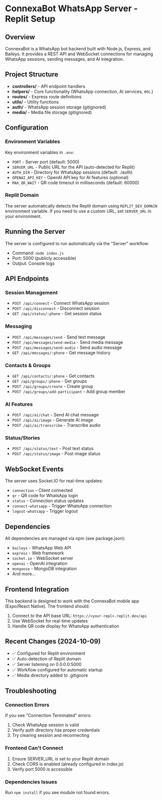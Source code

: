 # ConnexaBot WhatsApp Server - Replit Setup

## Overview
ConnexaBot is a WhatsApp bot backend built with Node.js, Express, and Baileys. It provides a REST API and WebSocket connections for managing WhatsApp sessions, sending messages, and AI integration.

## Project Structure
- **controllers/** - API endpoint handlers
- **helpers/** - Core functionality (WhatsApp connection, AI services, etc.)
- **routes/** - Express route definitions
- **utils/** - Utility functions
- **auth/** - WhatsApp session storage (gitignored)
- **media/** - Media file storage (gitignored)

## Configuration

### Environment Variables
Key environment variables in `.env`:
- `PORT` - Server port (default: 5000)
- `SERVER_URL` - Public URL for the API (auto-detected for Replit)
- `AUTH_DIR` - Directory for WhatsApp sessions (default: ./auth)
- `OPENAI_API_KEY` - OpenAI API key for AI features (optional)
- `MAX_QR_WAIT` - QR code timeout in milliseconds (default: 60000)

### Replit Domain
The server automatically detects the Replit domain using `REPLIT_DEV_DOMAIN` environment variable. If you need to use a custom URL, set `SERVER_URL` in your environment.

## Running the Server
The server is configured to run automatically via the "Server" workflow:
- Command: `node index.js`
- Port: 5000 (publicly accessible)
- Output: Console logs

## API Endpoints

### Session Management
- `POST /api/connect` - Connect WhatsApp session
- `POST /api/disconnect` - Disconnect session
- `GET /api/status/:phone` - Get session status

### Messaging
- `POST /api/messages/send` - Send text message
- `POST /api/messages/send-media` - Send media message
- `POST /api/messages/send-audio` - Send audio message
- `GET /api/messages/:phone` - Get message history

### Contacts & Groups
- `GET /api/contacts/:phone` - Get contacts
- `GET /api/groups/:phone` - Get groups
- `POST /api/groups/create` - Create group
- `POST /api/groups/add-participant` - Add group member

### AI Features
- `POST /api/ai/chat` - Send AI chat message
- `POST /api/ai/image` - Generate AI image
- `POST /api/ai/transcribe` - Transcribe audio

### Status/Stories
- `POST /api/status/text` - Post text status
- `POST /api/status/image` - Post image status

## WebSocket Events
The server uses Socket.IO for real-time updates:
- `connection` - Client connected
- `qr` - QR code for WhatsApp login
- `status` - Connection status updates
- `connect-whatsapp` - Trigger WhatsApp connection
- `logout-whatsapp` - Trigger logout

## Dependencies
All dependencies are managed via npm (see package.json):
- `baileys` - WhatsApp Web API
- `express` - Web framework
- `socket.io` - WebSocket server
- `openai` - OpenAI integration
- `mongoose` - MongoDB integration
- And more...

## Frontend Integration
This backend is designed to work with the ConnexaBot mobile app (Expo/React Native). The frontend should:
1. Connect to the API base URL: `https://<your-repl>.replit.dev/api`
2. Use WebSocket for real-time updates
3. Handle QR code display for WhatsApp authentication

## Recent Changes (2024-10-09)
- ✅ Configured for Replit environment
- ✅ Auto-detection of Replit domain
- ✅ Server listening on 0.0.0.0:5000
- ✅ Workflow configured for automatic startup
- ✅ Media directory added to .gitignore

## Troubleshooting

### Connection Errors
If you see "Connection Terminated" errors:
1. Check WhatsApp session is valid
2. Verify auth directory has proper credentials
3. Try clearing session and reconnecting

### Frontend Can't Connect
1. Ensure SERVER_URL is set to your Replit domain
2. Check CORS is enabled (already configured in index.js)
3. Verify port 5000 is accessible

### Dependencies Issues
Run `npm install` if you see module not found errors.
